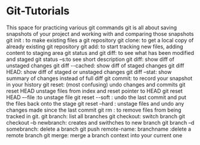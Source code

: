 Git-Tutorials
==================

This space for practicing various git commands 
git is all about saving snapshots of your project and working with and comparing those snapshots
git init : to make existing files a git repository
git clone: to get a local copy of already existing git repository
git add: to start tracking new files, adding content to staging area
git status and git diff: to see what has been modified and staged 
git status –s:to see short description
git diff: show diff of unstaged changes
git diff --cached: show diff of staged changes
git diff HEAD: show diff of staged or unstaged changes
git diff –stat: show summary of changes instead of full diff
git commit: to record your snapshot in your history
git reset: (most confusing) undo changes and commits
git reset HEAD unstage files from index and reset pointer to HEAD
git reset HEAD –-file :to unstage file
git reset --soft : undo the last commit and put the files back onto the stage
git reset –hard : unstage files and undo any changes made since the last commit
git rm : to remove files from being tracked in git.
git branch: list all branches
git checkout: switch branch
git checkout –b newbranch: creates and swithches to new branch
git branch –d somebranch: delete a branch
git push remote-name: branchname  :delete a remote branch
git merge: merge a branch context into your current one

